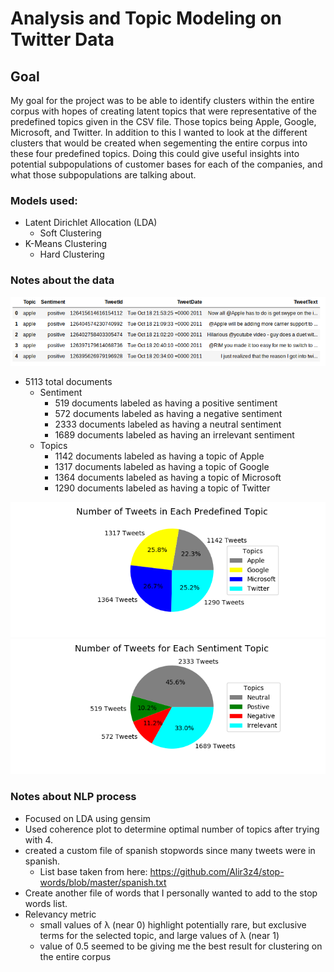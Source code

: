 # Analysis and Topic Modeling on Twitter Data

## Goal
My goal for the project was to be able to identify clusters within the entire corpus with hopes of creating latent topics that were representative of the predefined topics given in the CSV file. Those topics being Apple, Google, Microsoft, and Twitter. In addition to this I wanted to look at the different clusters that would be created when segementing the entire corpus into these four predefined topics. Doing this could give useful insights into potential subpopulations of customer bases for each of the companies, and what those subpopulations are talking about.

### Models used:
- Latent Dirichlet Allocation (LDA)
    - Soft Clustering
- K-Means Clustering
    - Hard Clustering


### Notes about the data
![picture of the dataframe of the csv file](media/twitter_df.png)
- 5113 total documents
    - Sentiment
        - 519 documents labeled as having a positive sentiment
        - 572 documents labeled as having a negative sentiment
        - 2333 documents labeled as having a neutral sentiment
        - 1689 documents labeled as having an irrelevant sentiment
    - Topics
        - 1142 documents labeled as having a topic of Apple
        - 1317 documents labeled as having a topic of Google
        - 1364 documents labeled as having a topic of Microsoft
        - 1290 documents labeled as having a topic of Twitter

![Pie Chart about Data](./media/categories_pie.png)
![Pie Chart about Data](media/sentiment_pie.png)


### Notes about NLP process
- Focused on LDA using gensim
- Used coherence plot to determine optimal number of topics after trying with 4.
- created a custom file of spanish stopwords since many tweets were in spanish.
    - List base taken from here: https://github.com/Alir3z4/stop-words/blob/master/spanish.txt
- Create another file of words that I personally wanted to add to the stop words list.
- Relevancy metric
    - small values of λ (near 0) highlight potentially rare, but exclusive terms for the selected topic, and large values of λ (near 1)
    - value of 0.5 seemed to be giving me the best result for clustering on the entire corpus

